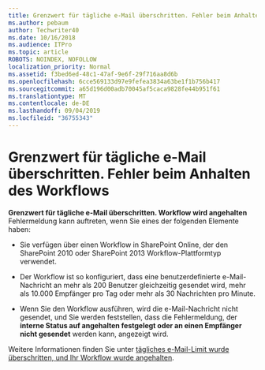 ```yaml
---
title: Grenzwert für tägliche e-Mail überschritten. Fehler beim Anhalten des Workflows
ms.author: pebaum
author: Techwriter40
ms.date: 10/16/2018
ms.audience: ITPro
ms.topic: article
ROBOTS: NOINDEX, NOFOLLOW
localization_priority: Normal
ms.assetid: f3bed6ed-48c1-47af-9e6f-29f716aa8d6b
ms.openlocfilehash: 6cce569133d97e9fefea3834a63be1f1b756b417
ms.sourcegitcommit: a65d196d00adb70045af5caca9828fe44b951f61
ms.translationtype: MT
ms.contentlocale: de-DE
ms.lasthandoff: 09/04/2019
ms.locfileid: "36755343"
---
```

# <a name="daily-email-limit-exceeded-workflow-is-suspended-error"></a>Grenzwert für tägliche e-Mail überschritten. Fehler beim Anhalten des Workflows

 **Grenzwert für tägliche e-Mail überschritten. Workflow wird angehalten** Fehlermeldung kann auftreten, wenn Sie eines der folgenden Elemente haben: 
  
- Sie verfügen über einen Workflow in SharePoint Online, der den SharePoint 2010 oder SharePoint 2013 Workflow-Plattformtyp verwendet.
    
- Der Workflow ist so konfiguriert, dass eine benutzerdefinierte e-Mail-Nachricht an mehr als 200 Benutzer gleichzeitig gesendet wird, mehr als 10.000 Empfänger pro Tag oder mehr als 30 Nachrichten pro Minute.
    
- Wenn Sie den Workflow ausführen, wird die e-Mail-Nachricht nicht gesendet, und Sie werden feststellen, dass die Fehlermeldung, der **interne Status auf angehalten festgelegt oder an einen Empfänger nicht gesendet** werden kann, angezeigt wird. 
    
Weitere Informationen finden Sie unter [tägliches e-Mail-Limit wurde überschritten, und Ihr Workflow wurde angehalten](https://go.microsoft.com/fwlink/?Linkid=2031137).
  
